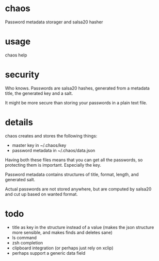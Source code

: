 # chaos
Password metadata storager and salsa20 hasher

# usage

chaos help

# security

Who knows. Passwords are salsa20 hashes, generated from a metadata title, the generated key and a salt.

It might be more secure than storing your passwords in a plain text file.

# details

chaos creates and stores the following things:
 - master key in ~/.chaos/key
 - password metadata in ~/.chaos/data.json

Having both these files means that you can get all the passwords, so protecting them is important. Especially the key.

Password metadata contains structures of title, format, length, and generated salt.

Actual passwords are not stored anywhere, but are computed by salsa20 and cut up based on wanted format.



# todo

- title as key in the structure instead of a value (makes the json structure more sensible, and makes finds and deletes sane)
- ls command
- zsh completion
- clipboard integration (or perhaps just rely on xclip)
- perhaps support a generic data field

